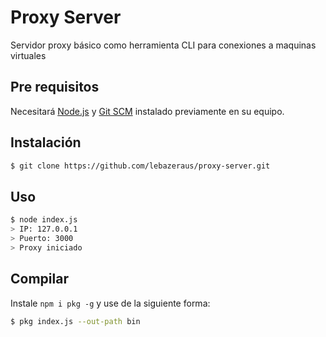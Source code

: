 # Proxy Server

Servidor proxy básico como herramienta CLI para conexiones a maquinas virtuales

## Pre requisitos
Necesitará [Node.js](https://nodejs.org/en/) y [Git SCM](https://git-scm.com) instalado previamente en su equipo.

## Instalación
```bash
$ git clone https://github.com/lebazeraus/proxy-server.git
```

## Uso
```bash
$ node index.js
> IP: 127.0.0.1
> Puerto: 3000
> Proxy iniciado
```

## Compilar
Instale `npm i pkg -g` y use de la siguiente forma:
```bash
$ pkg index.js --out-path bin
```
